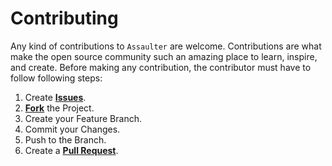 # Contributing

Any kind of contributions to `Assaulter` are welcome. Contributions are what make the open source community such an amazing place to learn, inspire, and create. Before making any contribution, the contributor must have to follow following steps:

1. Create [**Issues**](https://github.com/17h4ck3r11/Assaulter/issues).
2. [**Fork**](https://github.com/17h4ck3r11/Assaulter/fork) the Project.
3. Create your Feature Branch.
4. Commit your Changes.
5. Push to the Branch.
6. Create a [**Pull Request**](https://github.com/17h4ck3r11/Assaulter/pulls).

